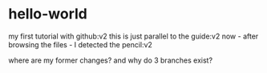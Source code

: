 # hello-world
my first tutorial with github:v2
this is just parallel to the guide:v2
now - after browsing the files - I detected the pencil:v2

where are my former changes? and why do 3 branches exist?
